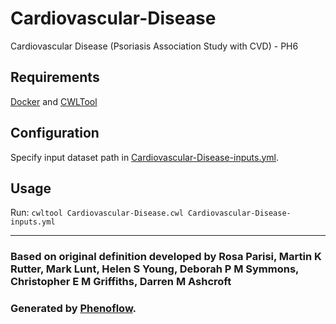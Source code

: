 # Cardiovascular-Disease

Cardiovascular Disease (Psoriasis Association Study with CVD) - PH6

## Requirements

[Docker](https://docs.docker.com/install/) and [CWLTool](https://github.com/common-workflow-language/cwltool#install)

## Configuration

Specify input dataset path in [Cardiovascular-Disease-inputs.yml](Cardiovascular-Disease-inputs.yml).

## Usage

Run: `cwltool Cardiovascular-Disease.cwl Cardiovascular-Disease-inputs.yml`

***

### Based on original definition developed by Rosa Parisi, Martin K Rutter, Mark Lunt, Helen S Young, Deborah P M Symmons, Christopher E M Griffiths, Darren M Ashcroft
### Generated by [Phenoflow](https://kclhi.org/phenoflow).
